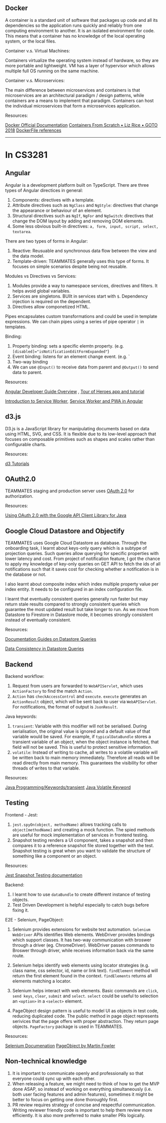 ## Docker
A container is a standard unit of software that packages up code and all its dependencies so the application runs quickly and reliably from one computing environment to another. It is an isolated environment for code. This means that a container has no knowledge of the local operating system, or the local files.


Container v.s. Virtual Machines:

Containers virtualize the operating system instead of hardware, so they are more portable and lightweight. VM has a layer of hypervisor which allows multiple full OS running on the same machine.

Container v.s. Microservices:

The main difference between microservices and containers is that microservices are an architectural paradigm / design patterns, while containers are a means to implement that paradigm. Containers can host the individual microservices that form a microservices application.

Resources:

[Docker Official Documentation](https://docs.docker.com/get-started/overview/)
[Containers From Scratch • Liz Rice • GOTO 2018](https://www.youtube.com/watch?v=8fi7uSYlOdc&t=1s)
[DockerFile references](https://docs.docker.com/engine/reference/builder/)

---
# In CS3281

## Angular
Angular is a development platform built on TypeScript. There are three types of Angular directices in general:

1. Components: directives with a template.
2. Attribute directives such as `NgClass` and `NgStyle`: directives that change the appearance or behaviour of an element.
3. Structural directives such as `NgIf`, `NgFor` and `NgSwitch`: directives that change the DOM layout by adding and removing DOM elements.
4. Some less obvious built-in directives: `a, form, input, script, select, textarea`.

There are two types of forms in Angular:

1. Reactive: Reusuable and synchronous data flow between the view and the data model.
2. Template-driven: TEAMMATES generally uses this type of forms. It focuses on simple scenarios despite being not reusable.

Modules vs Directives vs Services:

1. Modules provide a way to namespace services, directives and filters. It helps avoid global variables. 
2. Services are singletons. BUIlt in services start with `$`. Dependency injection is required on the dependent.
3. Directives allow componetized HTML. 

Pipes encapsulates custom transformations and could be used in template expressions. We can chain pipes using a series of pipe operator `|` in templates.

Binding:

1. Property binding: sets a specific elemtn property. (e.g. `[disabled]="isNotificationEditFormExpanded"`)
2. Event binding: listens for an element change event. (e.g. `
3. Two-way binding
4. We can use `@Input()` to receive data from parent and `@Output()` to send data to parent.

Resources:

[Angular Developer Guide Overview](https://angular.io/guide/developer-guide-overview)
, [Tour of Heroes app and tutorial](https://angular.io/tutorial)

[Introduction to Service Worker](https://developers.google.com/web/fundamentals/primers/service-workers/o), [Service Worker and PWA in Angular](https://morioh.com/p/984afc91af1c)

## d3.js
D3.js is a JavaScript library for manipulating documents based on data using HTML, SVG, and CSS. It is flexible due to its low-level approach that focuses on composable primitives such as shapes and scales rather than configurable charts.

Resources:

[d3 Tutorials](https://observablehq.com/@d3/learn-d3)

## OAuth2.0
TEAMMATES staging and production server uses [OAuth 2.0](https://datatracker.ietf.org/doc/html/rfc6749) for authorization.

Resources:

[Using OAuth 2.0 with the Google API Client Library for Java](https://developers.google.com/api-client-library/java/google-api-java-client/oauth2)

## Google Cloud Datastore and Objectify
TEAMMATES uses Google Cloud Datastore as database.
Through the onboarding task, I learnt about keys-only query which is a subtype of projection queries. Such queries allow querying for specific properties with lower latency and cost. From project of notification feature, I got the chance to apply my knowledge of key-only queries on GET API to fetch the ids of all notifications such that it saves cost for checking whether a notification is in the database or not.

I also learnt about composite index which index multiple property value per index entity. It needs to be configured in an index configuration file.

I learnt that eventually consistent queries generally run faster but may return stale results compared to strongly consistent queries which guarantee the most updated result but take longer to run. As we move from Datastore to Firestore in Datastore mode, it becomes strongly consistent instead of eventually consistent.

Resources:

[Documentation Guides on Datastore Queries](https://cloud.google.com/datastore/docs/concepts/queries#projection_queries)

[Data Consistency in Datastore Queries](https://cloud.google.com/appengine/docs/standard/java/datastore/data-consistency)

## Backend
Backend workflow:

1. Request from users are forwarded to `WebAPIServlet`, which uses `ActionFactory` to find the match `Action`.
2. `Action` has `checkAccessControl` and `execute`. `execute` generates an `ActionResult` object, which will be sent back to user via `WebAPIServlet`. For notifications, the format of output is `JsonResult`.

Java keywords:

1. `transient`: Variable with this modifier will not be serialised. During serialisation, the original value is ignored and a default value of that variable would be saved. For example, if `typicalDataBundle` stores a transient variable of an object, when the object instance is fetched, that field will not be saved. This is useful to protect sensitive information.
2. `volatile`: Instead of writing to cache, all writes to a volatile variable will be written back to main memory immediately. Therefore all reads will be read directly from main memory. This guarantees the visibility for other threads of writes to that variable.

Resources: 

[Java Programming/Keywords/transient](https://en.wikibooks.org/wiki/Java_Programming/Keywords/transient)
[Java Volatile Keyword](https://jenkov.com/tutorials/java-concurrency/volatile.html)

## Testing

Frontend - Jest:

1. `jest.spyOn(object, methodName)` allows tracking calls to `object[methodName]` and creating a mock function. The spied methods are useful for mock implementation of services in frontend testing.
2. Snapshot testing renders a UI component, takes a snapshot and then compares it to a reference snapshot file stored together with the test. Snapshot testing is great when you want to validate the structure of something like a component or an object.

Resources:

[Jest Snapshot Testing documentation](https://jestjs.io/docs/snapshot-testing)

Backend:

1. I learnt how to use `dataBundle` to create different instance of testing objects.
2. Test Driven Development is helpful especially to catch bugs before fixing it.

E2E - Selenium, PageObject:

1. Selenium provides extensions for website test automation. `Selenium WebDriver` APIs identifies Web elements. WebDriver provides bindings which support classes. It has two-way communication with broswer through a driver (eg. ChromeDriver). WebDriver passes commands to Broswer through driver, while receives information back via the same route.

2. Selenium helps identify web elements using locator strategies (e.g. class name, css selector, id, name or link text). `findElement` method will return the first element found in the context. `findElements` returns all elements matching a locator.

3. Selenium helps interact with web elements. Basic commands are `click`, `send keys`, `clear`, `submit` and `select`. `select` could be useful to selection an `<option>` in a `<select>` element.

4. PageObject design pattern is useful to model UI as objects in test code, reducing duplicated code. The public method in page object represents serivices that the page offers with proper abstraction. They return page objects. `PageFactory` package is used in TEAMMATES.

Resources:

[Selenium Documenation](https://www.selenium.dev/documentation/)
[PageObject by Martin Fowler](https://martinfowler.com/bliki/PageObject.html)


## Non-technical knowledge

1. It is important to communicate openly and professionally so that everyone could sync up with each other.
2. When releasing a feature, we might need to think of how to get the MVP done ASAP, so instead of working on everything simultaneously (i.e. both user facing features and admin features), sometimes it might be better to focus on getting one done thoroughly first.
3. PR review requires strategy of concise and respectful communication. Writing reviewer friendly code is important to help them review more efficiently. It is also more preferred to make smaller PRs logically.
